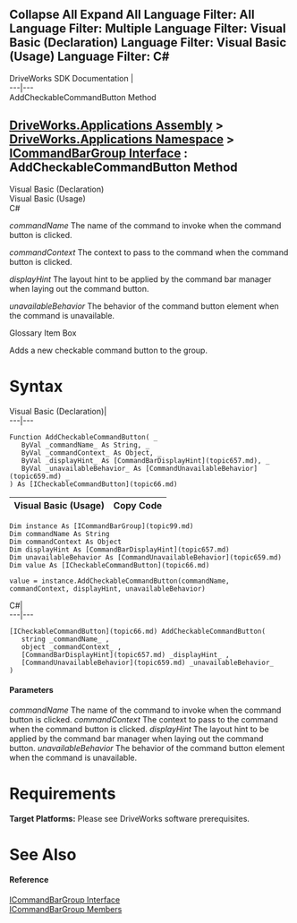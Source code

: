 Collapse All Expand All Language Filter: All  Language Filter: Multiple  Language Filter: Visual Basic (Declaration) Language Filter: Visual Basic (Usage) Language Filter: C#  
---  
DriveWorks SDK Documentation  |   
---|---  
AddCheckableCommandButton Method   
  
[DriveWorks.Applications Assembly](topic13.md) > [DriveWorks.Applications Namespace](topic16.md) > [ICommandBarGroup Interface](topic99.md) : AddCheckableCommandButton Method  
---  
  
Visual Basic (Declaration)    
Visual Basic (Usage)    
C# 

_commandName_
    The name of the command to invoke when the command button is clicked.

_commandContext_
    The context to pass to the command when the command button is clicked.

_displayHint_
    The layout hint to be applied by the command bar manager when laying out the command button.

_unavailableBehavior_
    The behavior of the command button element when the command is unavailable.

Glossary Item Box

Adds a new checkable command button to the group. 

# Syntax

Visual Basic (Declaration)|   
---|---  
      
    
    Function AddCheckableCommandButton( _
       ByVal _commandName_ As String, _
       ByVal _commandContext_ As Object, _
       ByVal _displayHint_ As [CommandBarDisplayHint](topic657.md), _
       ByVal _unavailableBehavior_ As [CommandUnavailableBehavior](topic659.md) _
    ) As [ICheckableCommandButton](topic66.md)  
  
Visual Basic (Usage)| Copy Code  
---|---  
      
    
    Dim instance As [ICommandBarGroup](topic99.md)
    Dim commandName As String
    Dim commandContext As Object
    Dim displayHint As [CommandBarDisplayHint](topic657.md)
    Dim unavailableBehavior As [CommandUnavailableBehavior](topic659.md)
    Dim value As [ICheckableCommandButton](topic66.md)
     
    value = instance.AddCheckableCommandButton(commandName, commandContext, displayHint, unavailableBehavior)  
  
C#|   
---|---  
      
    
    [ICheckableCommandButton](topic66.md) AddCheckableCommandButton( 
       string _commandName_ ,
       object _commandContext_ ,
       [CommandBarDisplayHint](topic657.md) _displayHint_ ,
       [CommandUnavailableBehavior](topic659.md) _unavailableBehavior_
    )  
  
#### Parameters

 _commandName_
    The name of the command to invoke when the command button is clicked.
_commandContext_
    The context to pass to the command when the command button is clicked.
_displayHint_
    The layout hint to be applied by the command bar manager when laying out the command button.
_unavailableBehavior_
    The behavior of the command button element when the command is unavailable.

# Requirements

**Target Platforms:** Please see DriveWorks software prerequisites.

# See Also

#### Reference

[ICommandBarGroup Interface](topic99.md)   
[ICommandBarGroup Members](topic100.md)



